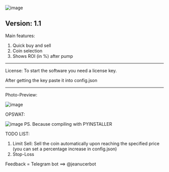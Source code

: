 ![image](https://i.imgur.com/7yOC6Mx.jpg)

Version: 1.1
-----------------------------------------------
Main features:
1. Quick buy and sell
2. Coin selection
3. Shows ROI (in %) after pump
-----------------------------------------------
License:
To start the software you need a license key.

After getting the key paste it into config.json

------------------------------------------------

Photo-Preview:

![image](https://user-images.githubusercontent.com/89002240/131226270-caa0c0d4-0a6e-4d9d-9bd0-56c51a1a14a1.png)


OPSWAT:

![image](https://user-images.githubusercontent.com/89002240/131226117-2d987a03-999e-40dc-b7b3-068d0c172df2.png)
PS. Because compiling with PYINSTALLER

TODO LIST:
1. Limit Sell: Sell the coin automatically upon reaching the specified price (you can set a percentage increase in config.json)
2. Stop-Loss

Feedback = Telegram bot ==> @jeanucerbot 
